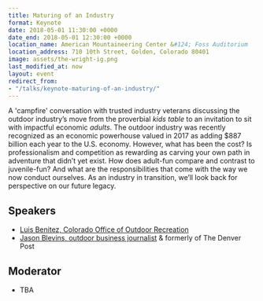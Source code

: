 ```yaml
---
title: Maturing of an Industry
format: Keynote
date: 2018-05-01 11:30:00 +0000
date_end: 2018-05-01 12:30:00 +0000
location_name: American Mountaineering Center &#124; Foss Auditorium
location_address: 710 10th Street, Golden, Colorado 80401
image: assets/the-wright-ig.png
last_modified_at: now
layout: event
redirect_from:
- "/talks/keynote-maturing-of-an-industry/"
---
```

A 'campfire' conversation with trusted industry veterans discussing the outdoor industry’s move from the proverbial _kids table_ to an invitation to sit with impactful economic _adults_. The outdoor industry was recently recognized as an economic powerhouse valued in 2017 as adding $887 billion each year to the U.S. economy. However, what has been the cost? Is professionalism and competition as rewarding as carving your own path in adventure that didn’t yet exist. How does adult-fun compare and contrast to juvenile-fun? And what are the responsibilities that come with the way we now conduct ourselves. As an industry in transition, we’ll look back for perspective on our future legacy.

## Speakers

* [Luis Benitez, Colorado Office of Outdoor Recreation](https://choosecolorado.com/programs-initiatives/outdoor-recreation-industry-office/)
* [Jason Blevins, outdoor business journalist](https://twitter.com/jasonblevins?lang=en) & formerly of The Denver Post

## Moderator

* TBA